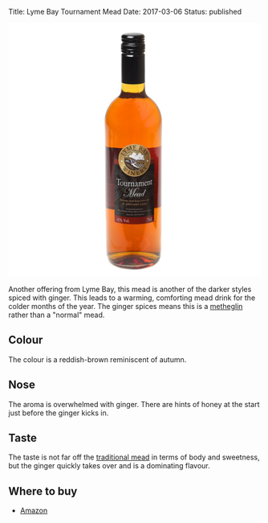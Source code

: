 Title: Lyme Bay Tournament Mead
Date: 2017-03-06
Status: published

![](/images/tournament.jpg)

Another offering from Lyme Bay, this mead is another of the darker
styles spiced with ginger. This leads to a warming, comforting mead
drink for the colder months of the year. The ginger spices means this is a
[metheglin](/types-of-mead) rather than a "normal" mead.

<!-- PELICAN_END_SUMMARY -->

## Colour

The colour is a reddish-brown reminiscent of autumn.

## Nose

The aroma is overwhelmed with ginger. There are hints of honey at the
start just before the ginger kicks in.

## Taste

The taste is not far off the [traditional mead](/lyme-bay-traditional)
in terms of body and sweetness, but the ginger quickly takes over and
is a dominating flavour.

## Where to buy

* [Amazon](https://www.amazon.co.uk/Tournament-Mead-Lyme-Bay-Bottle/dp/B00F2JGLS4/ref=as_li_ss_tl?ie=UTF8&qid=1488665398&sr=8-1&keywords=lyme+bay+tournament&linkCode=ll1&tag=traditionalmead-21&linkId=293bf71ddbc5f81b839037be95c39b27)
